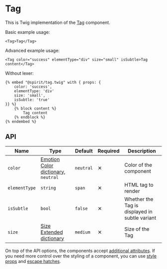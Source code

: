 # Tag

This is Twig implementation of the [Tag][tag] component.

Basic example usage:

```twig
<Tag>Tag</Tag>
```

Advanced example usage:

```twig
<Tag color="success" elementType="div" size="small" isSubtle>Tag content</Tag>
```

Without lexer:

```twig
{% embed "@spirit/tag.twig" with { props: {
    color: 'success',
    elementType: 'div'
    size: 'small',
    isSubtle: 'true'
}} %}
    {% block content %}
        Tag content
    {% endblock %}
{% endembed %}
```

## API

| Name          | Type                                                    | Default   | Required | Description                                    |
| ------------- | ------------------------------------------------------- | --------- | -------- | ---------------------------------------------- |
| `color`       | [Emotion Color dictionary][dictionary-color], `neutral` | `neutral` | ✕        | Color of the component                         |
| `elementType` | `string`                                                | `span`    | ✕        | HTML tag to render                             |
| `isSubtle`    | `bool`                                                  | `false`   | ✕        | Whether the Tag is displayed in subtle variant |
| `size`        | [Size Extended dictionary][dictionary-size]             | `medium`  | ✕        | Size of the Tag                                |

On top of the API options, the components accept [additional attributes][readme-additional-attributes].
If you need more control over the styling of a component, you can use [style props][readme-style-props]
and [escape hatches][readme-escape-hatches].

[dictionary-color]: https://github.com/lmc-eu/spirit-design-system/tree/main/docs/DICTIONARIES.md#color
[dictionary-size]: https://github.com/lmc-eu/spirit-design-system/tree/main/docs/DICTIONARIES.md#size
[readme-additional-attributes]: https://github.com/lmc-eu/spirit-design-system/blob/main/packages/web-twig/README.md#additional-attributes
[readme-escape-hatches]: https://github.com/lmc-eu/spirit-design-system/blob/main/packages/web-twig/README.md#escape-hatches
[readme-style-props]: https://github.com/lmc-eu/spirit-design-system/blob/main/packages/web-twig/README.md#style-props
[tag]: https://github.com/lmc-eu/spirit-design-system/tree/main/packages/web/src/scss/components/Tag
